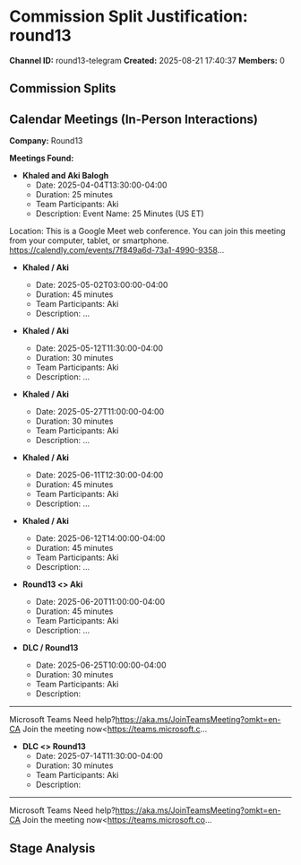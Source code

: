 # Commission Split Justification: round13

**Channel ID:** round13-telegram
**Created:** 2025-08-21 17:40:37
**Members:** 0

## Commission Splits


## Calendar Meetings (In-Person Interactions)

**Company:** Round13

**Meetings Found:**

- **Khaled and Aki Balogh**
  - Date: 2025-04-04T13:30:00-04:00
  - Duration: 25 minutes
  - Team Participants: Aki
  - Description: Event Name: 25 Minutes (US ET)

Location: This is a Google Meet web conference.
You can join this meeting from your computer, tablet, or smartphone.
https://calendly.com/events/7f849a6d-73a1-4990-9358...

- **Khaled / Aki**
  - Date: 2025-05-02T03:00:00-04:00
  - Duration: 45 minutes
  - Team Participants: Aki
  - Description: ...

- **Khaled / Aki**
  - Date: 2025-05-12T11:30:00-04:00
  - Duration: 30 minutes
  - Team Participants: Aki
  - Description: ...

- **Khaled / Aki**
  - Date: 2025-05-27T11:00:00-04:00
  - Duration: 30 minutes
  - Team Participants: Aki
  - Description: ...

- **Khaled / Aki**
  - Date: 2025-06-11T12:30:00-04:00
  - Duration: 45 minutes
  - Team Participants: Aki
  - Description: ...

- **Khaled / Aki**
  - Date: 2025-06-12T14:00:00-04:00
  - Duration: 45 minutes
  - Team Participants: Aki
  - Description: ...

- **Round13 <> Aki**
  - Date: 2025-06-20T11:00:00-04:00
  - Duration: 45 minutes
  - Team Participants: Aki
  - Description: ...

- **DLC / Round13**
  - Date: 2025-06-25T10:00:00-04:00
  - Duration: 30 minutes
  - Team Participants: Aki
  - Description: 

________________________________________________________________________________
Microsoft Teams Need help?<https://aka.ms/JoinTeamsMeeting?omkt=en-CA>
Join the meeting now<https://teams.microsoft.c...

- **DLC <> Round13**
  - Date: 2025-07-14T11:30:00-04:00
  - Duration: 30 minutes
  - Team Participants: Aki
  - Description: 
________________________________________________________________________________
Microsoft Teams Need help?<https://aka.ms/JoinTeamsMeeting?omkt=en-CA>
Join the meeting now<https://teams.microsoft.co...

## Stage Analysis

